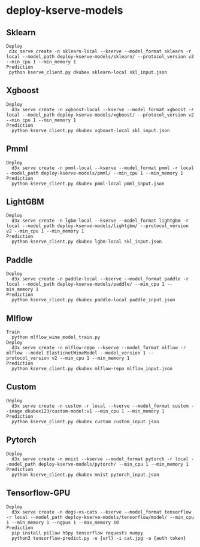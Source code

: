 # deploy-kserve-models
  ## Sklearn
    Deploy
     d3x serve create -n sklearn-local --kserve --model_format sklearn -r local --model_path deploy-kserve-models/sklearn/ --protocol_version v2 --min_cpu 1 --min_memory 1
    Prediction
     python kserve_client.py dkubex sklearn-local skl_input.json
  ## Xgboost
    Deploy
      d3x serve create -n xgboost-local --kserve --model_format xgboost -r local --model_path deploy-kserve-models/xgboost/ --protocol_version v2 --min_cpu 1 --min_memory 1
    Prediction
      python kserve_client.py dkubex xgboost-local skl_input.json
  ## Pmml
    Deploy
      d3x serve create -n pmml-local --kserve --model_format pmml -r local --model_path deploy-kserve-models/pmml/ --min_cpu 1 --min_memory 1
    Prediction
      python kserve_client.py dkubex pmml-local pmml_input.json
  ## LightGBM
    Deploy
      d3x serve create -n lgbm-local --kserve --model_format lightgbm -r local --model_path deploy-kserve-models/lightgbm/ --protocol_version v2 --min_cpu 1 --min_memory 1
    Prediction
      python kserve_client.py dkubex lgbm-local skl_input.json
  ## Paddle
    Deploy
      d3x serve create -n paddle-local --kserve --model_format paddle -r local --model_path deploy-kserve-models/paddle/ --min_cpu 1 --min_memory 1
    Prediction
      python kserve_client.py dkubex paddle-local paddle_input.json
  ## Mlflow
    Train
      python mlflow_wine_model_train.py
    Deploy
      d3x serve create -n mlflow-repo --kserve --model_format mlflow -r mlflow --model ElasticnetWineModel --model_version 1 --protocol_version v2 --min_cpu 1 --min_memory 1
    Prediction
      python kserve_client.py dkubex mlflow-repo mlflow_input.json
  ## Custom
    Deploy
      d3x serve create -n custom -r local --kserve --model_format custom --image dkubex123/custom-model:v1 --min_cpu 1 --min_memory 1
    Prediction
      python kserve_client.py dkubex custom custom_input.json
  ## Pytorch
    Deploy
      d3x serve create -n mnist --kserve --model_format pytorch -r local --model_path deploy-kserve-models/pytorch/ --min_cpu 1 --min_memory 1
    Prediction
      python kserve_client.py dkubex mnist pytorch_input.json
  ## Tensorflow-GPU
    Deploy
      d3x serve create -n dogs-vs-cats --kserve --model_format tensorflow -r local --model_path deploy-kserve-models/tensorflow/model/ --min_cpu 1 --min_memory 1 --ngpus 1 --max_memory 10
    Prediction
      pip install pillow h5py tensorflow requests numpy
      python3 tensorflow-predict.py -u {url} -i cat.jpg -a {auth token}
